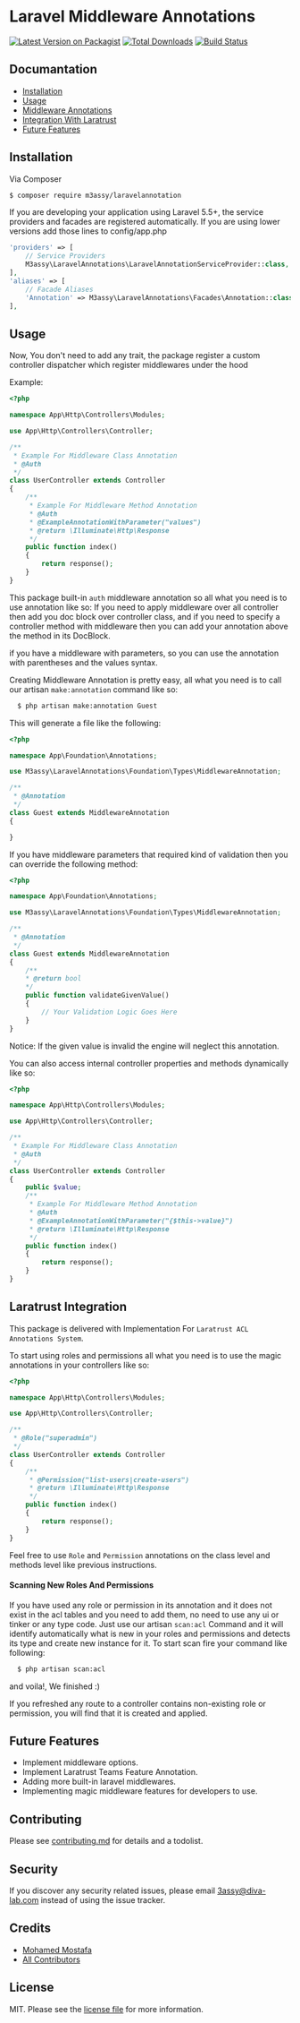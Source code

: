 # Laravel Middleware Annotations

[![Latest Version on Packagist][ico-version]][link-packagist]
[![Total Downloads][ico-downloads]][link-downloads]
[![Build Status][ico-travis]][link-travis]


## Documantation

- [Installation](#installation)
- [Usage](#usage)
- [Middleware Annotations](#middleware_annotations)
- [Integration With Laratrust](#laratrust_integration)
- [Future Features](#future_features)

<a name="installation"></a>
## Installation

Via Composer

``` bash
$ composer require m3assy/laravelannotation
```

If you are developing your application using Laravel 5.5+, the service providers and facades are registered automatically.
If you are using lower versions add those lines to config/app.php

``` php
'providers' => [
    // Service Providers
    M3assy\LaravelAnnotations\LaravelAnnotationServiceProvider::class,
],
'aliases' => [
    // Facade Aliases
    'Annotation' => M3assy\LaravelAnnotations\Facades\Annotation::class,
],
```

<a name="usage"></a>
## Usage

Now, You don't need to add any trait, the package register a custom controller dispatcher which register middlewares under the hood

Example:

```php
<?php

namespace App\Http\Controllers\Modules;

use App\Http\Controllers\Controller;

/**
 * Example For Middleware Class Annotation
 * @Auth
 */
class UserController extends Controller
{
    /**
     * Example For Middleware Method Annotation
     * @Auth
     * @ExampleAnnotationWithParameter("values") 
     * @return \Illuminate\Http\Response
     */
    public function index()
    {
        return response();
    }
}
```

This package built-in `auth` middleware annotation so all what you need is to use annotation like so:
If you need to apply middleware over all controller then add you doc block over controller class, and if you need to specify a controller method with middleware then you can add your annotation above the method in its DocBlock.

if you have a middleware with parameters, so you can use the annotation with parentheses and the values syntax.

<a name="middleware_annotations"></a>
Creating Middleware Annotation is pretty easy, all what you need is to call our artisan `make:annotation` command like so:

```bash
  $ php artisan make:annotation Guest
```  

This will generate a file like the following:

```php
<?php

namespace App\Foundation\Annotations;

use M3assy\LaravelAnnotations\Foundation\Types\MiddlewareAnnotation;

/**
 * @Annotation
 */
class Guest extends MiddlewareAnnotation
{

}
```

If you have middleware parameters that required kind of validation then you can override the following method:

```php
<?php

namespace App\Foundation\Annotations;

use M3assy\LaravelAnnotations\Foundation\Types\MiddlewareAnnotation;

/**
 * @Annotation
 */
class Guest extends MiddlewareAnnotation
{
    /**
    * @return bool
    */
    public function validateGivenValue()
    {
        // Your Validation Logic Goes Here
    }
}
```

Notice: If the given value is invalid the engine will neglect this annotation.

You can also access internal controller properties and methods dynamically like so:

```php
<?php

namespace App\Http\Controllers\Modules;

use App\Http\Controllers\Controller;

/**
 * Example For Middleware Class Annotation
 * @Auth
 */
class UserController extends Controller
{
    public $value;
    /**
     * Example For Middleware Method Annotation
     * @Auth
     * @ExampleAnnotationWithParameter("{$this->value}") 
     * @return \Illuminate\Http\Response
     */
    public function index()
    {
        return response();
    }
}
```


<a name="laratrust_integration"></a>
## Laratrust Integration
This package is delivered with Implementation For `Laratrust ACL Annotations System`.

To start using roles and permissions all what you need is to use the magic annotations in your controllers like so:

```php
<?php

namespace App\Http\Controllers\Modules;

use App\Http\Controllers\Controller;

/**
 * @Role("superadmin")
 */
class UserController extends Controller
{
    /**
     * @Permission("list-users|create-users") 
     * @return \Illuminate\Http\Response
     */
    public function index()
    {
        return response();
    }
}
```

Feel free to use `Role` and `Permission` annotations on the class level and methods level like previous instructions.

#### Scanning New Roles And Permissions
If you have used any role or permission in its annotation and it does not exist in the acl tables and you need to add them, no need to use any ui or tinker or any type code.
Just use our artisan `scan:acl` Command and it will identify automatically what is new in your roles and permissions and detects its type and create new instance for it.
To start scan fire your command like following:

```bash
  $ php artisan scan:acl
```

and voila!, We finished :)

If you refreshed any route to a controller contains non-existing role or permission, you will find that it is created and applied.

<a name="future_features"></a>
## Future Features
- Implement middleware options.
- Implement Laratrust Teams Feature Annotation.
- Adding more built-in laravel middlewares.
- Implementing magic middleware features for developers to use.

## Contributing

Please see [contributing.md](contributing.md) for details and a todolist.

## Security

If you discover any security related issues, please email 3assy@diva-lab.com instead of using the issue tracker.

## Credits

- [Mohamed Mostafa][link-author]
- [All Contributors][link-contributors]

## License

MIT. Please see the [license file](license.md) for more information.

[ico-version]: https://img.shields.io/packagist/v/m3assy/laravelannotation.svg?style=flat-square
[ico-downloads]: https://img.shields.io/packagist/dt/m3assy/laravelannotation.svg?style=flat-square
[ico-travis]: https://img.shields.io/travis/m3assy/laravelannotation/master.svg?style=flat-square
[ico-styleci]: https://styleci.io/repos/12345678/shield

[link-packagist]: https://packagist.org/packages/m3assy/laravelannotation
[link-downloads]: https://packagist.org/packages/m3assy/laravelannotation
[link-travis]: https://travis-ci.org/m3assy/laravelannotation
[link-styleci]: https://styleci.io/repos/12345678
[link-author]: https://github.com/3assy2018
[link-contributors]: ../../contributors

